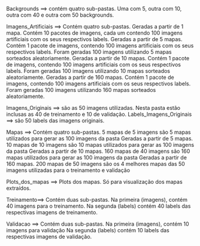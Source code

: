 Backgrounds ==> contém quatro sub-pastas. Uma com 5, outra com 10, outra com 40 e outra com 50 backgrounds.

Imagens_Artificiais ==> Contém quatro sub-pastas. 
Geradas a partir de 1 mapa. Contém 10 pacotes de imagens, cada um contendo 100 imagens artificiais com os seus respectivos labels. 
Geradas a partir de 5 mapas. Contém 1 pacote de imagens, contendo 100 imagens artificiais com os seus respectivos labels. Foram geradas 100 imagens utilizando 5 mapas sorteados aleatoriamente.
Geradas a partir de 10 mapas. Contém 1 pacote de imagens, contendo 100 imagens artificiais com os seus respectivos labels. Foram geradas 100 imagens utilizando 10 mapas sorteados aleatoriamente.
Geradas a partir de 160 mapas. Contém 1 pacote de imagens, contendo 100 imagens artificiais com os seus respectivos labels. Foram geradas 100 imagens utilizando 160 mapas sorteados aleatoriamente.

Imagens_Originais ==> são as 50 imagens utilizadas. Nesta pasta estão inclusas as 40 de treinamento e 10 de validação.
Labels_Imagens_Originais ==> são 50 labels das imagens originais.

Mapas ==> Contém quatro sub-pastas. 
5 mapas de 5 imagens são 5 mapas utilizados para gerar as 100 imagens da pasta Geradas a partir de 5 mapas.
10 mapas de 10 imagens são 10 mapas utilizados para gerar as 100 imagens da pasta Geradas a partir de 10 mapas.
160 mapas de 40 imagens são 160 mapas utilizados para gerar as 100 imagens da pasta Geradas a partir de 160 mapas.
200 mapas de 50 imagens são os 4 melhores mapas das 50 imagens utilizadas para o treinamento e validação

Plots_dos_mapas ==> Plots dos mapas. Só para visualização dos mapas extraídos.

Treinamento==> Contém duas sub-pastas. 
Na primeira (imagens), contém 40 imagens para o treinamento. Na segunda (labels) contém 40 labels das respectivas imagens de treinamento.

Validacao ==> Contém duas sub-pastas.
Na primeira (imagens), contém 10 imagens para validação
Na segunda (labels) contém 10 labels das respectivas imagens de validação.